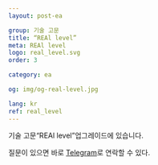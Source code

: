 ```yaml
---
layout: post-ea

group: 기술 고문 
title: “REAl level”
meta: REAl level
logo: real_level.svg
order: 3

category: ea

og: img/og-real-level.jpg

lang: kr
ref: real_level
---
```


기술 고문“REAl level”업그레이드에 있습니다.

질문이 있으면 바로 <a href="https://t.me/chutkoy" target="_blank">Telegram</a>로 연락할 수 있다.
